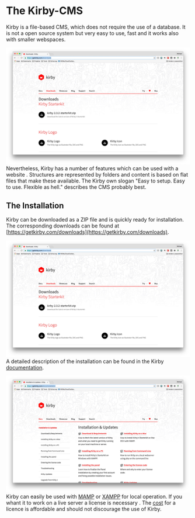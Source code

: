 # The Kirby-CMS

Kirby is a file-based CMS, which does not require the use of a database. It is not a open source system but very easy to use, fast and it works also with smaller webspaces.

![](../../de/images/kirby-cms/download.jpg)
Nevertheless, Kirby has a number of features which can be used with a website . Structures are represented by folders and content is based on flat files that make these available. The Kirby own slogan "Easy to setup. Easy to use. Flexible as hell." describes the CMS probably best.

## The Installation
Kirby can be downloaded as a ZIP file and is quickly ready for installation. The corresponding downloads can be found at
[https://getkirby.com/downloads](https://getkirby.com/downloads).

![](../../de/images/kirby-cms/download.jpg)
A detailed description of the installation can be found in the Kirby [documentation](https://getkirby.com/docs/installation).

![](../../de/images/kirby-cms/installation.jpg)
Kirby can easily be used with [MAMP](https://www.mamp.info) or [XAMPP](https://www.apachefriends.org/) for local operation. If you whant it to work on a live server a license is necessary . The [cost](https://getkirby.com/buy) for a licence is affordable and should not discourage the use of Kirby.
